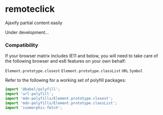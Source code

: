 # remoteclick

Ajaxify partial content easily

Under development...


### Compatibility

If your browser matrix includes IE11 and below, you will need to take care of the following browser and es6 features on your own behalf:

`Element.prototype.closest`
`Element.prototype.classList`
`URL`
`Symbol`

Refer to the following for a working set of polyfill packages:

```js
import '@babel/polyfill';
import 'url-polyfill';
import 'mdn-polyfills/Element.prototype.closest';
import 'mdn-polyfills/Element.prototype.classList';
import 'isomorphic-fetch';
```
